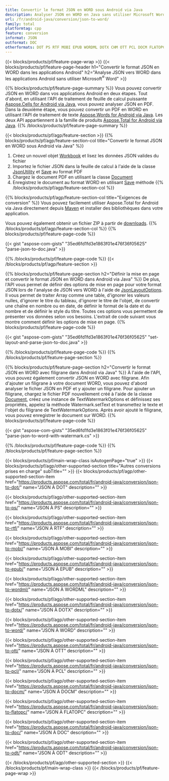 ```yaml
---
title: Convertir le format JSON en WORD sous Android via Java
description: Analyser JSON en WORD en Java sans utiliser Microsoft Word
url: /fr/android-java/conversion/json-to-word/
family: total
platformtag: cpp
feature: conversion
informat: JSON
outformat: DOC
otherformats: DOT PS RTF MOBI EPUB WORDML DOTX CHM OTT PCL DOCM FLATOPC DOC ODT
---
```

{{< blocks/products/pf/feature-page-wrap >}}
{{< blocks/products/pf/feature-page-header h1="Convertir le format JSON en WORD dans les applications Android" h2="Analyse JSON vers WORD dans les applications Android sans utiliser Microsoft<sup>&reg;</sup> Word" >}}

{{% blocks/products/pf/feature-page-summary %}}
Vous pouvez convertir JSON en WORD dans vos applications Android en deux étapes. Tout d'abord, en utilisant l'API de traitement de feuille de calcul puissante [Aspose.Cells for Android via Java](https://products.aspose.com/cells/android-java/), vous pouvez analyser JSON en PDF. Dans la deuxième étape, vous pouvez convertir un PDF en WORD en utilisant l'API de traitement de texte [Aspose.Words for Android via Java](https://products.aspose.com/words/android-java/). Les deux API appartiennent à la famille de produits [Aspose.Total for Android via Java](https://products.aspose.com/total/android-java/). 
{{% /blocks/products/pf/feature-page-summary  %}}

{{< blocks/products/pf/agp/feature-section >}}
{{% blocks/products/pf/agp/feature-section-col title="Convertir le format JSON en WORD sous Android via Java" %}}
1. Créez un nouvel objet [Workbook](https://reference.aspose.com/cells/java/com.aspose.cells/Workbook) et lisez les données JSON valides du fichier
2. Importez le fichier JSON dans la feuille de calcul à l'aide de la classe [JsonUtility](https://reference.aspose.com/cells/java/com.aspose.cells/JsonUtility) et [Save](https://reference.aspose.com/cells/java/com.aspose.cells/workbook#save(java.lang.String,%20com.aspose.cells.SaveOptions)) au format PDF
3. Chargez le document PDF en utilisant la classe [Document](https://reference.aspose.com/words/java/com.aspose.words/Document)
4. Enregistrez le document au format WORD en utilisant [Save](https://reference.aspose.com/words/java/com.aspose.words/Document#save(java.lang.String,com.aspose.words.SaveOptions)) méthode
{{% /blocks/products/pf/agp/feature-section-col %}}

{{% blocks/products/pf/agp/feature-section-col title="Exigences de conversion" %}}
Vous pouvez facilement utiliser Aspose.Total for Android via Java directement depuis [Maven](https://repository.aspose.com/webapp/#/artifacts/browse/tree/General/repo/com/aspose/aspose-total) et installer des bibliothèques dans votre application.

Vous pouvez également obtenir un fichier ZIP à partir de [downloads](https://downloads.aspose.com/total/androidjava).
{{% /blocks/products/pf/agp/feature-section-col %}}
{{% blocks/products/pf/feature-page-code %}}

{{< gist "aspose-com-gists" "35ed6fd1fd3e1863f01e476f36f05625" "parse-json-to-doc.java" >}}


{{% /blocks/products/pf/feature-page-code %}}
{{< /blocks/products/pf/agp/feature-section >}}

{{% blocks/products/pf/feature-page-section  h2="Définir la mise en page et convertir le format JSON en WORD dans Android via Java" %}}
De plus, l'API vous permet de définir des options de mise en page pour votre format JSON lors de l'analyse de JSON vers WORD à l'aide de [JsonLayoutOptions](https://reference.aspose.com/cells/java/com.aspose.cells/jsonlayoutoptions). Il vous permet de traiter Array comme une table, d'ignorer les valeurs nulles, d'ignorer le titre du tableau, d'ignorer le titre de l'objet, de convertir une chaîne en nombre ou en date, de définir le format de la date et du nombre et de définir le style du titre. Toutes ces options vous permettent de présenter vos données selon vos besoins. L'extrait de code suivant vous montre comment définir les options de mise en page.
{{% blocks/products/pf/feature-page-code %}}

{{< gist "aspose-com-gists" "35ed6fd1fd3e1863f01e476f36f05625" "set-layout-and-parse-json-to-doc.java" >}}
{{% /blocks/products/pf/feature-page-code  %}}
{{% /blocks/products/pf/feature-page-section %}}

{{% blocks/products/pf/feature-page-section  h2="Convertir le format JSON en WORD avec filigrane dans Android via Java" %}}
À l'aide de l'API, vous pouvez également convertir JSON en WORD avec filigrane. Afin d'ajouter un filigrane à votre document WORD, vous pouvez d'abord analyser le fichier JSON en PDF et y ajouter un filigrane. Pour ajouter un filigrane, chargez le fichier PDF nouvellement créé à l'aide de la classe [Document](https://reference.aspose.com/words/java/com.aspose.words/Document), créez une instance de TextWatermarkOptions et définissez ses propriétés, appelez la méthode Watermark.setText et transmettez le texte et l'objet du filigrane de TextWatermarkOptions. Après avoir ajouté le filigrane, vous pouvez enregistrer le document sur WORD.
{{% blocks/products/pf/feature-page-code %}}

{{< gist "aspose-com-gists" "35ed6fd1fd3e1863f01e476f36f05625" "parse-json-to-word-with-watermark.cs" >}}
{{% /blocks/products/pf/feature-page-code  %}}
{{% /blocks/products/pf/feature-page-section %}}

{{< blocks/products/pf/main-wrap-class isAutogenPage="true" >}}
{{< blocks/products/pf/agp/other-supported-section title="Autres conversions prises en charge" subTitle="" >}}
{{< blocks/products/pf/agp/other-supported-section-item href="https://products.aspose.com/total/fr/android-java/conversion/json-to-dot/" name="JSON À DOT" description="" >}}

{{< blocks/products/pf/agp/other-supported-section-item href="https://products.aspose.com/total/fr/android-java/conversion/json-to-ps/" name="JSON À PS" description="" >}}

{{< blocks/products/pf/agp/other-supported-section-item href="https://products.aspose.com/total/fr/android-java/conversion/json-to-rtf/" name="JSON À RTF" description="" >}}

{{< blocks/products/pf/agp/other-supported-section-item href="https://products.aspose.com/total/fr/android-java/conversion/json-to-mobi/" name="JSON À MOBI" description="" >}}

{{< blocks/products/pf/agp/other-supported-section-item href="https://products.aspose.com/total/fr/android-java/conversion/json-to-epub/" name="JSON À EPUB" description="" >}}

{{< blocks/products/pf/agp/other-supported-section-item href="https://products.aspose.com/total/fr/android-java/conversion/json-to-wordml/" name="JSON À WORDML" description="" >}}

{{< blocks/products/pf/agp/other-supported-section-item href="https://products.aspose.com/total/fr/android-java/conversion/json-to-dotx/" name="JSON À DOTX" description="" >}}

{{< blocks/products/pf/agp/other-supported-section-item href="https://products.aspose.com/total/fr/android-java/conversion/json-to-word/" name="JSON À WORD" description="" >}}

{{< blocks/products/pf/agp/other-supported-section-item href="https://products.aspose.com/total/fr/android-java/conversion/json-to-ott/" name="JSON À OTT" description="" >}}

{{< blocks/products/pf/agp/other-supported-section-item href="https://products.aspose.com/total/fr/android-java/conversion/json-to-pcl/" name="JSON À PCL" description="" >}}

{{< blocks/products/pf/agp/other-supported-section-item href="https://products.aspose.com/total/fr/android-java/conversion/json-to-docm/" name="JSON À DOCM" description="" >}}

{{< blocks/products/pf/agp/other-supported-section-item href="https://products.aspose.com/total/fr/android-java/conversion/json-to-flatopc/" name="JSON À FLATOPC" description="" >}}

{{< blocks/products/pf/agp/other-supported-section-item href="https://products.aspose.com/total/fr/android-java/conversion/json-to-doc/" name="JSON À DOC" description="" >}}

{{< blocks/products/pf/agp/other-supported-section-item href="https://products.aspose.com/total/fr/android-java/conversion/json-to-odt/" name="JSON À ODT" description="" >}}


{{< /blocks/products/pf/agp/other-supported-section >}}
{{< /blocks/products/pf/main-wrap-class >}}
{{< /blocks/products/pf/feature-page-wrap >}}